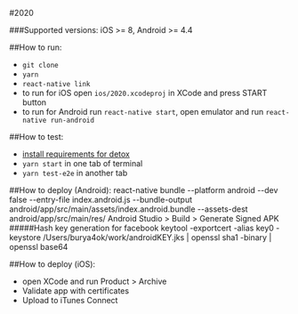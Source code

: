 #2020

###Supported versions:
iOS >= 8, Android >= 4.4

##How to run:
* `git clone`
* `yarn`
* `react-native link`
* to run for iOS open `ios/2020.xcodeproj` in XCode and press START button
* to run for Android run `react-native start`, open emulator and run `react-native run-android`

##How to test:
* [install requirements for detox](https://github.com/wix/detox/blob/master/docs/Introduction.GettingStarted.md)
* `yarn start` in one tab of terminal
* `yarn test-e2e` in another tab


##How to deploy (Android):
 react-native bundle --platform android --dev false --entry-file index.android.js --bundle-output android/app/src/main/assets/index.android.bundle --assets-dest android/app/src/main/res/
 Android Studio > Build > Generate Signed APK
#####Hash key generation for facebook
 keytool -exportcert -alias key0 -keystore /Users/burya4ok/work/androidKEY.jks | openssl sha1 -binary | openssl base64
  

##How to deploy (iOS):
 * open XCode and run Product > Archive
 * Validate app with certificates
 * Upload to iTunes Connect
 
 
